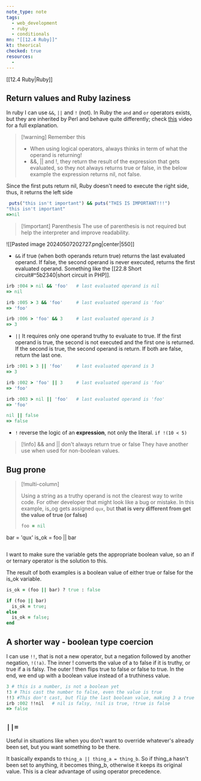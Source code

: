 ```yaml
---
note_type: note
tags:
  - web_development
  - ruby
  - conditionals
mn: "[[12.4 Ruby]]"
kt: theorical
checked: true
resources:
  -
---
```

[[12.4 Ruby|Ruby]]

## Return values and Ruby laziness
In ruby I can use `&&`, `||` and `!` (not). In Ruby the `and` and `or` operators exists, but they are inherited by Perl and behave quite differently; check [this](https://graceful.dev/courses/the-freebies/modules/ruby-language/topic/episode-125-and-or/) video for a full explanation.

>[!warning] Remember this
>- When using logical operators, always thinks in term of what the operand is returning!
>- &&, || and !, they return the result of the expression that gets evaluated, so they not always returns true or false, in the below example the expression returns nil, not false.

Since the first puts return nil, Ruby doesn't need to execute the right side, thus, it returns the left side

```ruby
 puts("this isn't important") && puts("THIS IS IMPORTANT!!!")
"this isn't important"
=>nil
```

>[!important] Parenthesis
>The use of parenthesis is not required but help the interpreter and improve readability.

![[Pasted image 20240507202727.png|center|550]]

- `&&` if true (when both operands return true) returns the last evaluated operand. If false, the second operand is never executed, returns the first evaluated operand. Something like the [[22.8 Short circuit#^5b2340|short circuit in PHP]].

```ruby
irb :004 > nil && 'foo'   # last evaluated operand is nil
=> nil

irb :005 > 3 && 'foo'     # last evaluated operand is 'foo'
=> 'foo'

irb :006 > 'foo' && 3     # last evaluated operand is 3
=> 3
```

- `||` It requires only one operand truthy to evaluate to true. If the first operand is true, the second is not executed and the first one is returned. If the second is true, the second operand is return. If both are false, return the last one. 

```ruby
irb :001 > 3 || 'foo'     # last evaluated operand is 3
=> 3

irb :002 > 'foo' || 3     # last evaluated operand is 'foo'
=> 'foo'

irb :003 > nil || 'foo'   # last evaluated operand is 'foo'
=> 'foo'

nil || false
=> false
```

- `!` reverse the logic of an **expression**, not only the literal. `if !(10 < 5)`

>[!info] && and || don't always return true or false
>They have another use when used for non-boolean values.

## Bug prone
>[!multi-column]
>
>Using a string as a truthy operand is not the clearest way to write code. For other developer that might look like a bug or mistake. In this example, is_og gets assigned `qux`, but **that is very different from get the value of true (or false)**
>
>```ruby
>foo = nil
bar = 'qux'
is_ok = foo || bar
>```

I want to make sure the variable gets the appropriate boolean value, so an if or ternary operator is the solution to this.

The result of both examples is a boolean value of either true or false for the is_ok variable. 

```ruby
is_ok = (foo || bar) ? true : false

if (foo || bar)
  is_ok = true;
else
  is_ok = false;
end
```

## A shorter way - boolean type coercion
I can use `!!`, that is not a new operator, but a negation followed by another negation, `!(!a)`. The inner ! converts the value of a to false if it is truthy, or true if a is falsy. The outer ! then flips true to false or false to true. In the end, we end up with a boolean value instead of a truthiness value.

```ruby
3 # this is a number, is not a boolean yet
!3 # This cast the number to false, even the value is true
!!3 #This don't cast, but flip the last boolean value, making 3 a true boolean value
irb :002 !!nil   # nil is falsy, !nil is true, !true is false
=> false
```

## `||=` 
Useful in situations like when you don't want to override whatever's already been set, but you want something to be there.

It basically expands to `thing_a || thing_a = thing_b`. So if thing_a hasn't been set to anything, it becomes thing_b, otherwise it keeps its original value. This is a clear advantage of using operator precedence. 